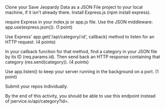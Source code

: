 Clone your Save Jeopardy Data as a JSON File project to your local machine, if it isn't already there.
Install Express.js (npm install express).

require Express in your index.js or app.js file.
Use the JSON middleware: app.use(express.json()). (1 point)

Use Express' app.get('/api/category/:id', callback) method to listen for an HTTP request. (4 points)

In your callback function for that method, find a category in your JSON file by its ID (req.params.id). Then send back an HTTP response containing that category (res.send(category)). (4 points)

Use app.listen() to keep your server running in the background on a port. (1 point)

Submit your repos individually.

By the end of this activity, you should be able to use this endpoint instead of jservice.io/api/category?id=.
